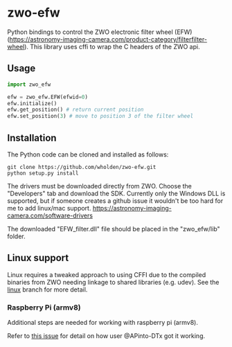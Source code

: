 # zwo-efw

Python bindings to control the ZWO electronic filter wheel (EFW) (https://astronomy-imaging-camera.com/product-category/filterfilter-wheel). This library uses cffi to wrap the C headers of the ZWO api. 

## Usage

```python
import zwo_efw

efw = zwo_efw.EFW(efwid=0)
efw.initialize()
efw.get_position() # return current position
efw.set_position(3) # move to position 3 of the filter wheel
```

## Installation
The Python code can be cloned and installed as follows:

```
git clone https://github.com/wholden/zwo-efw.git
python setup.py install
```

The drivers must be downloaded directly from ZWO. Choose the "Developers" tab and download the SDK. Currently only the Windows DLL is supported, but if someone creates a github issue it wouldn't be too hard for me to add linux/mac support.
https://astronomy-imaging-camera.com/software-drivers

The downloaded "EFW_filter.dll" file should be placed in the "zwo_efw/lib" folder.

## Linux support
Linux requires a tweaked approach to using CFFI due to the compiled binaries from ZWO needing linkage to shared libraries (e.g. udev). See the [linux](https://github.com/wholden/zwo-efw/tree/linux) branch for more detail.

### Raspberry Pi (armv8)
Additional steps are needed for working with raspberry pi (armv8).

Refer to [this issue](https://github.com/wholden/zwo-efw/issues/1) for detail on how user @APinto-DTx got it working.
